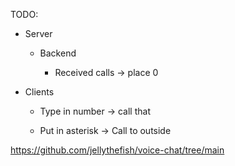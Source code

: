 TODO:

- Server

    - Backend 

        - Received calls -> place 0

- Clients

    -   Type in number -> call that

    - Put in asterisk -> Call to outside

https://github.com/jellythefish/voice-chat/tree/main
